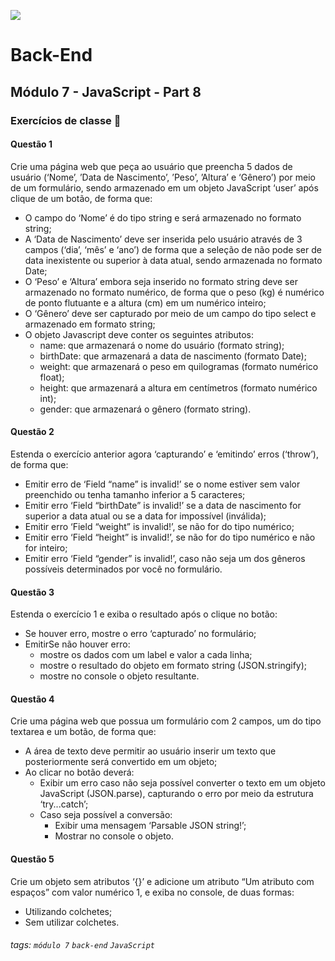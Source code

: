 ![](https://portal.alphaedtech.org.br/images/edtech/logo-edtech.webp)

# Back-End

## Módulo 7 - JavaScript - Part 8

### Exercícios de classe 🏫

#### Questão 1
Crie uma página web que peça ao usuário que preencha 5 dados de usuário (‘Nome’, ’Data de Nascimento’, ’Peso’, ’Altura’ e ‘Gênero’) por meio de um formulário, sendo armazenado em um objeto JavaScript ‘user’ após clique de um botão, de forma que: 
* O campo do ‘Nome’ é do tipo string e será armazenado no formato string;
* A ‘Data de Nascimento’ deve ser inserida pelo usuário através de 3 campos (‘dia’, ‘mês’ e ‘ano’) de forma que a seleção de não pode ser de data inexistente ou superior à data atual, sendo armazenada no formato Date;
* O ‘Peso’ e ‘Altura’ embora seja inserido no formato string deve ser armazenado no formato numérico, de forma que o peso (kg) é numérico de ponto flutuante e a altura (cm) em um numérico inteiro;
* O ‘Gênero’ deve ser capturado por meio de um campo do tipo select e armazenado em formato string;
* O objeto Javascript deve conter os seguintes atributos:
  - name: que armazenará o nome do usuário (formato string);
  - birthDate: que armazenará a data de nascimento (formato Date);
  - weight: que armazenará o peso em quilogramas (formato numérico float);
  - height: que armazenará a altura em centímetros (formato numérico int);
  - gender: que armazenará o gênero (formato string).

#### Questão 2
Estenda o exercício anterior agora ‘capturando’ e ‘emitindo’ erros (‘throw’), de forma que: 
* Emitir erro de ‘Field “name” is invalid!’ se o nome estiver sem valor preenchido ou tenha tamanho inferior a 5 caracteres;
* Emitir erro ‘Field “birthDate” is invalid!’ se a data de nascimento for superior a data atual ou se a data for impossível (inválida);
* Emitir erro ‘Field “weight” is invalid!’, se não for do tipo numérico;
* Emitir erro ‘Field “height” is invalid!’, se não for do tipo numérico e não for inteiro; 
* Emitir erro ‘Field “gender” is invalid!’, caso não seja um dos gêneros possíveis determinados por você no formulário.

#### Questão 3
Estenda o exercício 1 e exiba o resultado após o clique no botão:
* Se houver erro, mostre o erro ‘capturado’ no formulário;
* EmitirSe não houver erro:
  - mostre os dados com um label e valor a cada linha;
  - mostre o resultado do objeto em formato string (JSON.stringify);
  - mostre no console o objeto resultante.

#### Questão 4
Crie uma página web que possua um formulário com 2 campos, um do tipo textarea e um botão, de forma que: 
* A área de texto deve permitir ao usuário inserir um texto que posteriormente será convertido em um objeto;
* Ao clicar no botão deverá:
  - Exibir um erro caso não seja possível converter o texto em um objeto JavaScript (JSON.parse), capturando o erro por meio da estrutura ‘try...catch’;
  - Caso seja possível a conversão:
    - Exibir uma mensagem ‘Parsable JSON string!’;
    - Mostrar no console o objeto.


#### Questão 5
Crie um objeto sem atributos ‘{}’ e adicione um atributo “Um atributo com espaços” com valor numérico 1, e exiba no console, de duas formas: 
* Utilizando colchetes;
* Sem utilizar colchetes.

###### tags: `módulo 7` `back-end` `JavaScript`
